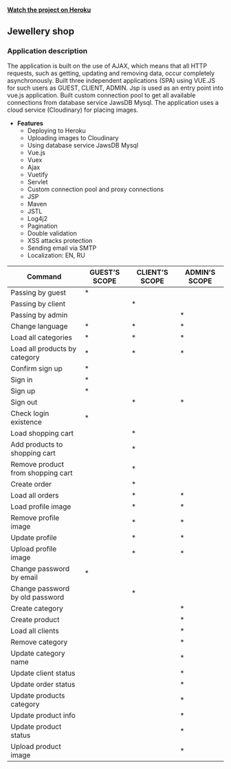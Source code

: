 #### [Watch the project on Heroku](https://app-jewellery.herokuapp.com/do?command=passing_by_guest)

## Jewellery shop


### Application description
   The application is built on the use of AJAX, which means that all HTTP requests, such as getting, 
   updating and removing data, occur completely asynchronously. Built three independent 
   applications (SPA) using VUE.JS for such users as GUEST, CLIENT, ADMIN. Jsp is used as an entry point 
   into vue.js application. Built custom connection pool to get all available connections 
   from database service JawsDB Mysql. The application uses a cloud service (Cloudinary) for placing images.
    
   * **Features**
      - Deploying to Heroku
      - Uploading images to Cloudinary
      - Using database service JawsDB Mysql
      - Vue.js
      - Vuex
      - Ajax
      - Vuetify
      - Servlet
      - Custom connection pool and proxy connections
      - JSP
      - Maven
      - JSTL
      - Log4j2
      - Pagination
      - Double validation
      - XSS attacks protection
      - Sending email via SMTP
      - Localization: EN, RU
      
Command | GUEST’S SCOPE | CLIENT’S SCOPE | ADMIN’S SCOPE
---------| --------------|----------------|---------------
Passing by guest| * |   |
Passing by client|  | * |
Passing by admin|  |  | * |
Change language| * | * | * |
Load all categories| * | * | * |
Load all products by category| * | * | * |
Confirm sign up| * |   |
Sign in| * |   |
Sign up| * |   |
Sign out|   | * | * |
Check login existence| * |   |
Load shopping cart|   | * |
Add products to shopping cart|  | * |
Remove product from shopping cart|  | * |
Create order|  | * |
Load all orders|  | * | * |
Load profile image|   | * | * |
Remove profile image|  | * | * |
Update profile|  | * | * |
Upload profile image|  | * | * |
Change password by email| * |   |
Change password by old password|  | * |
Create category|  |  | * |
Create product|  |  | * |
Load all clients|  |  | * |
Remove category|  |  | * |
Update category name|  |  | * |
Update client status|  |  | * |
Update order status|  |  | * |
Update products category|  |  | * |
Update product info|  |  | * |
Update product status|  |  | * |
Upload product image|  |  | * |


